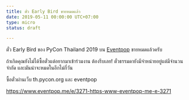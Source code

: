 ```yaml
---
title: ตั๋ว Early Bird ขายหมดแล้ว
date: 2019-05-11 00:00:00 UTC+07:00
type: micro
status: draft

---
```


ตั๋ว Early Bird ของ PyCon Thailand 2019 บน [Eventpop](https://www.eventpop.me/e/3271-https-www-eventpop-me-e-3271) ขายหมดแล้วครับ

ถ้าเกิดคุณยังไม่ได้ซื้อตั๋วแต่อยากมาเข้าร่วมงาน ต้องรีบเลย! ตั๋วธรรมดายังมีจำหน่ายอยู่แต่มีจำนวนจำกัด และมันน่าจะหมดในอีกไม่กี่วัน

ซื้อตั๋วผ่านเว็บ th.pycon.org และ eventpop

https://www.eventpop.me/e/3271-https-www-eventpop-me-e-3271
